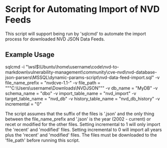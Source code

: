 # Script for Automating Import of NVD Feeds

This script will support being run by 'sqlcmd' to automate the import process for downloaded NVD JSON Data Feeds.

## Example Usage
sqlcmd -i "\\wsl$\Ubuntu\home\username\code\nvd-to-markdown\vulnerability-management\community\cve-nvd\nvd-database-json-parsers\MSSQL\dynamic-params-script\nvd-data-feed-import.sql" -v file_name_prefix = "nvdcve-1.1-" -v file_path = """C:\Users\username\Downloads\NVDJSON\""" -v db_name = "MyDB" -v schema_name = "dbo" -v import_table_name = "nvd_import" -v target_table_name = "nvd_db" -v history_table_name = "nvd_db_history" -v incremental = "0"

The script assumes that the suffix of the files is '.json' and the only thing between the file_name_prefix and '.json' is the year (2002 - current) or recet or modified for the other files. Setting incremental to 1 will only import the 'recent' and 'modified' files. Setting incremental to 0 will import all years plus the 'recent' and 'modified' files. The files must be downloaded to the 'file_path' before running this script.